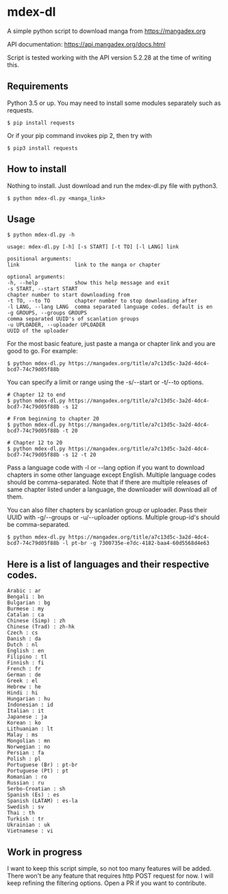 # mdex-dl
A simple python script to download manga from https://mangadex.org

API documentation: https://api.mangadex.org/docs.html

Script is tested working with the API version 5.2.28 at the time of writing this.

## Requirements
Python 3.5 or up. You may need to install some modules separately such as requests.
```
$ pip install requests
```
Or if your pip command invokes pip 2, then try with
```
$ pip3 install requests
```

## How to install
Nothing to install. Just download and run the mdex-dl.py file with python3.
```
$ python mdex-dl.py <manga_link>
```

## Usage
```
$ python mdex-dl.py -h

usage: mdex-dl.py [-h] [-s START] [-t TO] [-l LANG] link

positional arguments:
link                  link to the manga or chapter

optional arguments:
-h, --help            show this help message and exit
-s START, --start START
chapter number to start downloading from
-t TO, --to TO        chapter number to stop downloading after
-l LANG, --lang LANG  comma separated language codes. default is en
-g GROUPS, --groups GROUPS
comma separated UUID's of scanlation groups
-u UPLOADER, --uploader UPLOADER
UUID of the uploader
```

For the most basic feature, just paste a manga or chapter link and you are good to go. For example:
```
$ python mdex-dl.py https://mangadex.org/title/a7c13d5c-3a2d-4dc4-bcd7-74c79d05f88b
```
You can specify a limit or range using the -s/--start or -t/--to options.
```
# Chapter 12 to end
$ python mdex-dl.py https://mangadex.org/title/a7c13d5c-3a2d-4dc4-bcd7-74c79d05f88b -s 12

# From beginning to chapter 20
$ python mdex-dl.py https://mangadex.org/title/a7c13d5c-3a2d-4dc4-bcd7-74c79d05f88b -t 20

# Chapter 12 to 20
$ python mdex-dl.py https://mangadex.org/title/a7c13d5c-3a2d-4dc4-bcd7-74c79d05f88b -s 12 -t 20
```
Pass a language code with -l or --lang option if you want to download chapters in some other language except English. Multiple language codes should be comma-separated. Note that if there are multiple releases of same chapter listed under a language, the downloader will download all of them.

You can also filter chapters by scanlation group or uploader. Pass their UUID with -g/--groups or -u/--uploader options. Multiple group-id's should be comma-separated.
```
$ python mdex-dl.py https://mangadex.org/title/a7c13d5c-3a2d-4dc4-bcd7-74c79d05f88b -l pt-br -g 7300735e-e7dc-4182-baa4-60d5568d4e63
```
## Here is a list of languages and their respective codes.
```
Arabic : ar
Bengali : bn
Bulgarian : bg
Burmese : my
Catalan : ca
Chinese (Simp) : zh
Chinese (Trad) : zh-hk
Czech : cs
Danish : da
Dutch : nl
English : en
Filipino : tl
Finnish : fi
French : fr
German : de
Greek : el
Hebrew : he
Hindi : hi
Hungarian : hu
Indonesian : id
Italian : it
Japanese : ja
Korean : ko
Lithuanian : lt
Malay : ms
Mongolian : mn
Norwegian : no
Persian : fa
Polish : pl
Portuguese (Br) : pt-br
Portuguese (Pt) : pt
Romanian : ro
Russian : ru
Serbo-Croatian : sh
Spanish (Es) : es
Spanish (LATAM) : es-la
Swedish : sv
Thai : th
Turkish : tr
Ukrainian : uk
Vietnamese : vi
```
## Work in progress
I want to keep this script simple, so not too many features will be added. There won't be any feature that requires http POST
request for now. I will keep refining the filtering options. Open a PR if you want to contribute.
